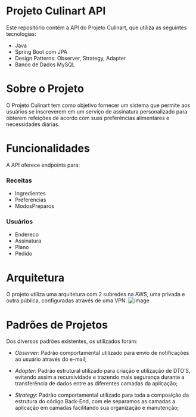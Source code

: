 # Projeto Culinart API
Este repositório contém a API do Projeto Culinart, que utiliza as seguintes tecnologias:

- Java
- Spring Boot com JPA
- Design Patterns: Observer, Strategy, Adapter
- Banco de Dados MySQL

# Sobre o Projeto
O Projeto Culinart tem como objetivo fornecer um sistema que permite aos usuários se inscreverem em um serviço de assinatura personalizado para obterem refeições de acordo com suas preferências alimentares e necessidades diárias.

# Funcionalidades
A API oferece endpoints para:

### Receitas
  - Ingredientes
  - Preferencias
  - ModosPreparos

### Usuários
  - Endereco
  - Assinatura
  - Plano
  - Pedido

# Arquitetura
O projeto utiliza uma arquitetura com 2 subredes na AWS, uma privada e outra pública, configuradas através de uma VPN.
![image](https://github.com/Culinart/API/assets/110927310/d7679c00-6d60-442c-8701-5663f39b66aa)


# Padrões de Projetos 

Dos diversos padrões existentes, os utilizados foram: 

- _Observer_: Padrão comportamental utilizado para envio de notificações ao usuário através do e-mail; 

- _Adapter_: Padrão estrutural utilizado para criação e utilização de DTO’S, evitando assim a recursividade e trazendo mais segurança durante a transferência de dados entre as diferentes camadas da aplicação; 

- _Strategy_: Padrão comportamental utilizado para toda a composição da estrutura do código Back-End, com ele separamos as camadas a aplicação em camadas facilitando sua organização e manutenção; 
